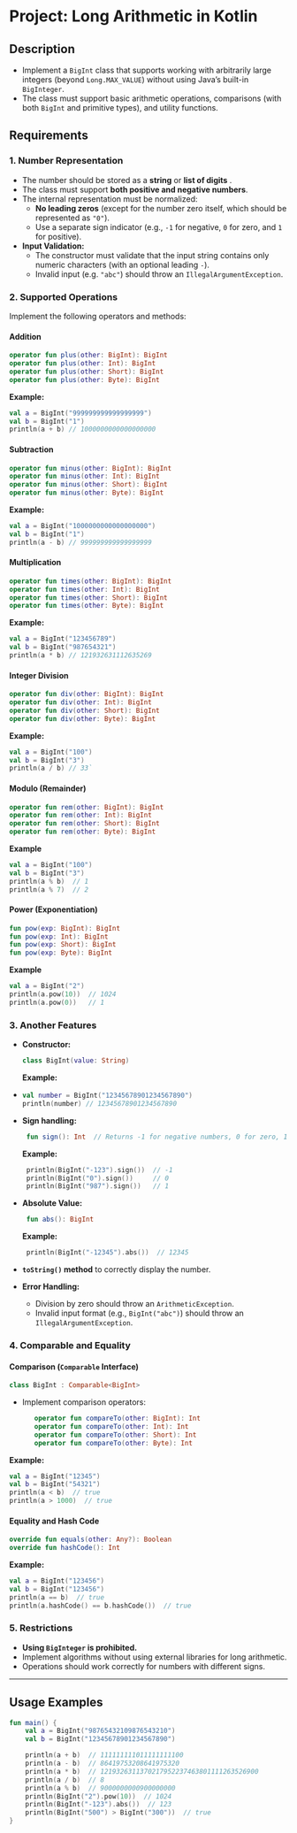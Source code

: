 # Project: Long Arithmetic in Kotlin

## Description 
- Implement a `BigInt` class that supports working with arbitrarily large integers (beyond `Long.MAX_VALUE`) without using Java’s built-in `BigInteger`.
-  The class must support basic arithmetic operations, comparisons (with both `BigInt` and primitive types), and utility functions.
## Requirements 

### 1. Number Representation
- The number should be stored as a **string** or **list of digits** .
-  The class must support **both positive and negative numbers**.
- The internal representation must be normalized:
  -   **No leading zeros** (except for the number zero itself, which should be represented as `"0"`).
  -   Use a separate sign indicator (e.g., `-1` for negative, `0` for zero, and `1` for positive).
-   **Input Validation:**
    -   The constructor must validate that the input string contains only numeric characters (with an optional leading `-`).
    -   Invalid input (e.g. `"abc"`) should throw an `IllegalArgumentException`.
### 2. Supported Operations
Implement the following operators and methods:

#### Addition 
```kotlin
operator fun plus(other: BigInt): BigInt
operator fun plus(other: Int): BigInt
operator fun plus(other: Short): BigInt
operator fun plus(other: Byte): BigInt
``` 
**Example:**

```kotlin
val a = BigInt("999999999999999999")
val b = BigInt("1")
println(a + b) // 1000000000000000000
```

#### Subtraction
```kotlin
operator fun minus(other: BigInt): BigInt
operator fun minus(other: Int): BigInt
operator fun minus(other: Short): BigInt
operator fun minus(other: Byte): BigInt
```
**Example:**

```kotlin
val a = BigInt("1000000000000000000")
val b = BigInt("1")
println(a - b) // 999999999999999999
```
#### Multiplication


```kotlin
operator fun times(other: BigInt): BigInt
operator fun times(other: Int): BigInt
operator fun times(other: Short): BigInt
operator fun times(other: Byte): BigInt
```
**Example:**

```kotlin
val a = BigInt("123456789")
val b = BigInt("987654321")
println(a * b) // 121932631112635269
```
#### Integer Division

```kotlin
operator fun div(other: BigInt): BigInt
operator fun div(other: Int): BigInt
operator fun div(other: Short): BigInt
operator fun div(other: Byte): BigInt
```
**Example:**
```kotlin
val a = BigInt("100")
val b = BigInt("3")
println(a / b) // 33` 
```
#### Modulo (Remainder)
```kotlin
operator fun rem(other: BigInt): BigInt
operator fun rem(other: Int): BigInt
operator fun rem(other: Short): BigInt
operator fun rem(other: Byte): BigInt
```
**Example**
```kotlin
val a = BigInt("100")
val b = BigInt("3")
println(a % b)  // 1
println(a % 7)  // 2
```

#### Power (Exponentiation)
```kotlin
fun pow(exp: BigInt): BigInt
fun pow(exp: Int): BigInt
fun pow(exp: Short): BigInt
fun pow(exp: Byte): BigInt
```
**Example**
```kotlin
val a = BigInt("2")
println(a.pow(10))  // 1024
println(a.pow(0))   // 1
```

### 3. Another Features

-   **Constructor:**
    
    ```kotlin
    class BigInt(value: String)
    ```
    **Example:**
- 
    ```kotlin
    val number = BigInt("12345678901234567890")
    println(number) // 12345678901234567890
    ```

- **Sign handling:**
	   
    ```kotlin  
	 fun sign(): Int  // Returns -1 for negative numbers, 0 for zero, 1 for positive numbers
	```
	**Example:**
    ```kotlin  
	 println(BigInt("-123").sign())  // -1
	 println(BigInt("0").sign())     // 0
	 println(BigInt("987").sign())   // 1
	```
- **Absolute Value:**
	   
    ```kotlin  
	 fun abs(): BigInt
	```
	**Example:**
    ```kotlin  
	 println(BigInt("-12345").abs())  // 12345
	```
-   **`toString()` method** to correctly display the number.
    
-   **Error Handling:**
    
    -   Division by zero should throw an `ArithmeticException`.
    -   Invalid input format (e.g., `BigInt("abc")`) should throw an `IllegalArgumentException`.

### 4. Comparable and Equality
#### Comparison (`Comparable` Interface)
```kotlin
class BigInt : Comparable<BigInt>
```
- Implement comparison operators:
  ```kotlin  
	 operator fun compareTo(other: BigInt): Int
	 operator fun compareTo(other: Int): Int
	 operator fun compareTo(other: Short): Int
	 operator fun compareTo(other: Byte): Int
	```
**Example:**
```kotlin
val a = BigInt("12345")
val b = BigInt("54321")
println(a < b)  // true
println(a > 1000)  // true
```
#### Equality and Hash Code
```kotlin
override fun equals(other: Any?): Boolean
override fun hashCode(): Int
```
**Example:**
```kotlin
val a = BigInt("123456")
val b = BigInt("123456")
println(a == b)  // true
println(a.hashCode() == b.hashCode())  // true
```
  


### 5. Restrictions

-   **Using `BigInteger` is prohibited.**
-   Implement algorithms without using external libraries for long arithmetic.
-   Operations should work correctly for numbers with different signs.

----------

## Usage Examples

```kotlin
fun main() {
    val a = BigInt("98765432109876543210")
    val b = BigInt("12345678901234567890")

    println(a + b)  // 111111111011111111100
    println(a - b)  // 86419753208641975320
    println(a * b)  // 1219326311370217952237463801111263526900
    println(a / b)  // 8
    println(a % b)  // 9000000000900000000
    println(BigInt("2").pow(10))  // 1024
    println(BigInt("-123").abs())  // 123
    println(BigInt("500") > BigInt("300"))  // true
}

```

